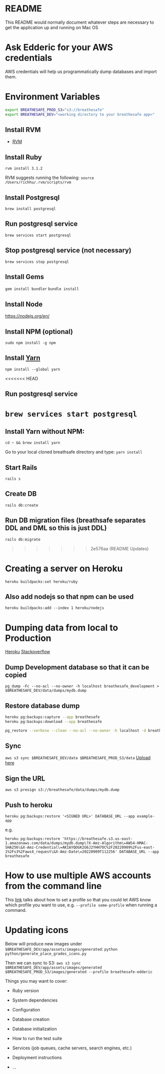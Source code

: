 # README

This README would normally document whatever steps are necessary to get the
application up and running on Mac OS

# Ask Edderic for your AWS credentials
AWS credentials will help us programmatically dump databases and import them.

# Environment Variables
```zsh
export BREATHESAFE_PROD_S3="s3://breathesafe"
export BREATHESAFE_DEV="<working directory to your breathesafe app>"
```

## Install RVM
- [RVM](https://rvm.io/)

## Install Ruby
`rvm install 3.1.2`

RVM suggests running the following:
`source /Users/richhu/.rvm/scripts/rvm`

## Install Postgresql
`brew install postgresql`

## Run postgresql service
`brew services start postgresql`

## Stop postgresql service (not necessary)
`brew services stop postgresql`

## Install Gems
`gem install bundler`
`bundle install`

## Install Node
https://nodejs.org/en/

## Install NPM (optional)
`sudo npm install -g npm`

## Install [Yarn](https://engineering.fb.com/2016/10/11/web/yarn-a-new-package-manager-for-javascript/)
`npm install --global yarn`

<<<<<<< HEAD

## Run postgresql service
`brew services start postgresql`
=======
## Install Yarn without NPM:
`cd ~ && brew install yarn`

Go to your local cloned breathsafe directory and type:
`yarn install`

## Start Rails
`rails s`

## Create DB
`rails db:create`

## Run DB migration files (breathsafe separates DDL and DML so this is just DDL)
`rails db:migrate`
>>>>>>> 2e576aa (README Updates)

# Creating a server on Heroku
```
heroku buildpacks:set heroku/ruby
```
## Also add nodejs so that npm can be used
`heroku buildpacks:add --index 1 heroku/nodejs`

# Dumping data from local to Production
[Heroku](https://devcenter.heroku.com/articles/heroku-postgres-import-export)
[Stackoverflow](https://stackoverflow.com/questions/59670645/heroku-importing-from-s3-failing/65797543#65797543)

## Dump Development database so that it can be copied
`pg_dump -Fc --no-acl --no-owner -h localhost breathesafe_development > $BREATHESAFE_DEV/data/dumps/mydb.dump`

## Restore database dump
```bash
heroku pg:backups:capture --app breathesafe
heroku pg:backups:download --app breathesafe

pg_restore --verbose --clean --no-acl --no-owner -h localhost -d breathesafe_development latest.dump
```

## Sync
`aws s3 sync $BREATHESAFE_DEV/data $BREATHESAFE_PROD_S3/data`
[Upload here](https://s3.console.aws.amazon.com/s3/buckets/breathesafe?prefix=database/&region=us-east-2)

## Sign the URL
`aws s3 presign s3://breathesafe/data/dumps/mydb.dump`

## Push to heroku
`heroku pg:backups:restore '<SIGNED URL>' DATABASE_URL --app example-app`

e.g.

`heroku pg:backups:restore 'https://breathesafe.s3.us-east-1.amazonaws.com/data/dumps/mydb.dump\?X-Amz-Algorithm\=AWS4-HMAC-SHA256\&X-Amz-Credential\=AKIAYQOGK2G6J2YHH7OC%2F20220909%2Fus-east-1%2Fs3%2Faws4_request\&X-Amz-Date\=20220909T112256' DATABASE_URL --app breathesafe`

# How to use multiple AWS accounts from the command line

This [link](https://stackoverflow.com/questions/593334/how-to-use-multiple-aws-accounts-from-the-command-line#:~:text=You%20can%20work%20with%20two,region%2C%20so%20have%20them%20ready.&text=You%20can%20then%20switch%20between,the%20profile%20on%20the%20command.) talks about how to set a profile so that you could let AWS know which profile you want to use, e.g. `--profile some-profile` when running a command.


# Updating icons

Below will produce new images under `$BREATHESAFE_DEV/app/assets/images/generated`:
`python python/generate_place_grades_icons.py`

Then we can sync to S3:
`aws s3 sync $BREATHESAFE_DEV/app/assets/images/generated $BREATHESAFE_PROD_S3/images/generated --profile breathesafe-edderic`

Things you may want to cover:

* Ruby version

* System dependencies

* Configuration

* Database creation

* Database initialization

* How to run the test suite

* Services (job queues, cache servers, search engines, etc.)

* Deployment instructions

* ...
